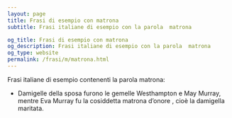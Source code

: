 ```yaml
---
layout: page
title: Frasi di esempio con matrona 
subtitle: Frasi italiane di esempio con la parola  matrona

og_title: Frasi di esempio con matrona 
og_description: Frasi italiane di esempio con la parola  matrona
og_type: website
permalink: /frasi/m/matrona.html
---
```


Frasi italiane di esempio contenenti la parola matrona:


- Damigelle della sposa furono le gemelle Westhampton e May Murray, mentre Eva Murray fu la cosiddetta matrona d’onore , cioè la damigella maritata.

